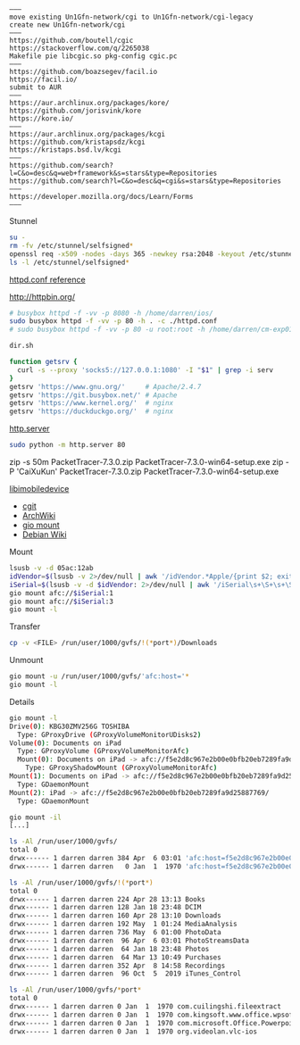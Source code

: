 ```
———
move existing Un1Gfn-network/cgi to Un1Gfn-network/cgi-legacy
create new Un1Gfn-network/cgi
———
https://github.com/boutell/cgic
https://stackoverflow.com/q/2265038
Makefile pie libcgic.so pkg-config cgic.pc
———
https://github.com/boazsegev/facil.io
https://facil.io/
submit to AUR
———
https://aur.archlinux.org/packages/kore/
https://github.com/jorisvink/kore
https://kore.io/
———
https://aur.archlinux.org/packages/kcgi
https://github.com/kristapsdz/kcgi
https://kristaps.bsd.lv/kcgi
———
https://github.com/search?l=C&o=desc&q=web+framework&s=stars&type=Repositories
https://github.com/search?l=C&o=desc&q=cgi&s=stars&type=Repositories
———
https://developer.mozilla.org/docs/Learn/Forms
———
```

Stunnel

```bash
su -
rm -fv /etc/stunnel/selfsigned*
openssl req -x509 -nodes -days 365 -newkey rsa:2048 -keyout /etc/stunnel/selfsigned.key -out /etc/stunnel/selfsigned.crt
ls -l /etc/stunnel/selfsigned*
```

[httpd.conf reference](https://git.busybox.net/busybox/tree/networking/httpd.c)

http://httpbin.org/

```bash
# busybox httpd -f -vv -p 8080 -h /home/darren/ios/
sudo busybox httpd -f -vv -p 80 -h . -c ./httpd.conf
# sudo busybox httpd -f -vv -p 80 -u root:root -h /home/darren/cm-exp01 -c /home/darren/cm-exp01/httpd.conf
```

```bash
dir.sh
```

```bash
function getsrv {
  curl -s --proxy 'socks5://127.0.0.1:1080' -I "$1" | grep -i serv
}
getsrv 'https://www.gnu.org/'     # Apache/2.4.7
getsrv 'https://git.busybox.net/' # Apache
getsrv 'https://www.kernel.org/'  # nginx
getsrv 'https://duckduckgo.org/'  # nginx
```

[http.server](https://docs.python.org/3/library/http.server.html#http-server-cli)
```bash
sudo python -m http.server 80
```

zip -s 50m PacketTracer-7.3.0.zip PacketTracer-7.3.0-win64-setup.exe
zip -P 'CaiXuKun' PacketTracer-7.3.0.zip PacketTracer-7.3.0-win64-setup.exe


[libimobiledevice](http://www.libimobiledevice.org/)
* [cgit](https://cgit.libimobiledevice.org/)
* [ArchWiki](https://wiki.archlinux.org/index.php/IOS)
* [gio mount](https://forums.linuxmint.com/viewtopic.php?t=275682)
* [Debian Wiki](https://wiki.debian.org/iPhone#mount-iphone.sh_script)

Mount
```bash
lsusb -v -d 05ac:12ab
idVendor=$(lsusb -v 2>/dev/null | awk '/idVendor.*Apple/{print $2; exit}')
iSerial=$(lsusb -v -d $idVendor: 2>/dev/null | awk '/iSerial\s+\S+\s+\S/{print $3; exit}')
gio mount afc://$iSerial:1
gio mount afc://$iSerial:3
gio mount -l
```

Transfer
```bash
cp -v <FILE> /run/user/1000/gvfs/!(*port*)/Downloads
```

Unmount
```bash
gio mount -u /run/user/1000/gvfs/'afc:host='*
gio mount -l
```

Details
```bash
gio mount -l
Drive(0): KBG30ZMV256G TOSHIBA
  Type: GProxyDrive (GProxyVolumeMonitorUDisks2)
Volume(0): Documents on iPad
  Type: GProxyVolume (GProxyVolumeMonitorAfc)
  Mount(0): Documents on iPad -> afc://f5e2d8c967e2b00e0bfb20eb7289fa9d25887769:3/
    Type: GProxyShadowMount (GProxyVolumeMonitorAfc)
Mount(1): Documents on iPad -> afc://f5e2d8c967e2b00e0bfb20eb7289fa9d25887769:3/
  Type: GDaemonMount
Mount(2): iPad -> afc://f5e2d8c967e2b00e0bfb20eb7289fa9d25887769/
  Type: GDaemonMount

gio mount -il
[...]

ls -Al /run/user/1000/gvfs/
total 0
drwx------ 1 darren darren 384 Apr  6 03:01 'afc:host=f5e2d8c967e2b00e0bfb20eb7289fa9d25887769'
drwx------ 1 darren darren   0 Jan  1  1970 'afc:host=f5e2d8c967e2b00e0bfb20eb7289fa9d25887769,port=3'

ls -Al /run/user/1000/gvfs/!(*port*)
total 0
drwx------ 1 darren darren 224 Apr 28 13:13 Books
drwx------ 1 darren darren 128 Jan 18 23:48 DCIM
drwx------ 1 darren darren 160 Apr 28 13:10 Downloads
drwx------ 1 darren darren 192 May  1 01:24 MediaAnalysis
drwx------ 1 darren darren 736 May  6 01:00 PhotoData
drwx------ 1 darren darren  96 Apr  6 03:01 PhotoStreamsData
drwx------ 1 darren darren  64 Jan 18 23:48 Photos
drwx------ 1 darren darren  64 Mar 13 10:49 Purchases
drwx------ 1 darren darren 352 Apr  8 14:58 Recordings
drwx------ 1 darren darren  96 Oct  5  2019 iTunes_Control

ls -Al /run/user/1000/gvfs/*port*
total 0
drwx------ 1 darren darren 0 Jan  1  1970 com.cuilingshi.fileextract
drwx------ 1 darren darren 0 Jan  1  1970 com.kingsoft.www.office.wpsoffice
drwx------ 1 darren darren 0 Jan  1  1970 com.microsoft.Office.Powerpoint
drwx------ 1 darren darren 0 Jan  1  1970 org.videolan.vlc-ios
```
